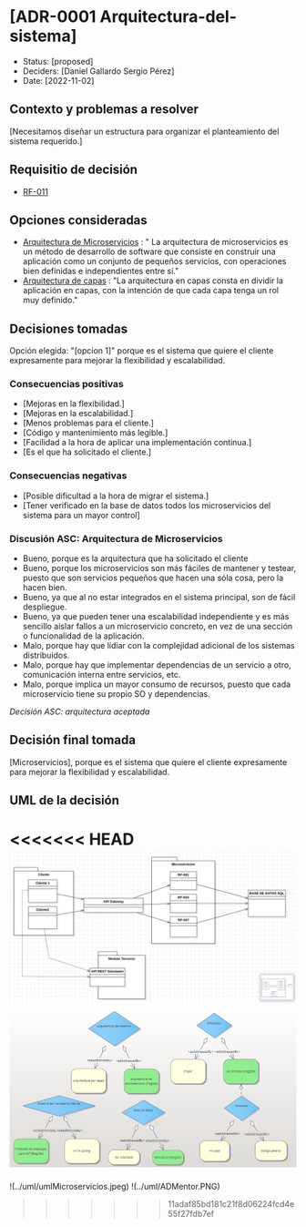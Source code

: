 # [ADR-0001 Arquitectura-del-sistema]

* Status: [proposed]
* Deciders: [Daniel Gallardo Sergio Pérez]
* Date: [2022-11-02] 

## Contexto y problemas a resolver

[Necesitamos diseñar un estructura para organizar el planteamiento del sistema requerido.]

## Requisitio de decisión

* [RF-011](../requisitos/RF-011.md)

## Opciones consideradas

* [Arquitectura de Microservicios](https://docs.microsoft.com/es-es/azure/architecture/guide/architecture-styles/microservices) : " La arquitectura de microservicios es un método de desarrollo de software que consiste en construir una aplicación como un conjunto de pequeños servicios, con operaciones bien definidas e independientes entre sí."
* [Arquitectura de capas](https://docs.microsoft.com/es-es/azure/architecture/guide/architecture-styles/n-tier) : "La arquitectura en capas consta en dividir la aplicación en capas, con la intención de que cada capa tenga un rol muy definido."


## Decisiones tomadas

Opción elegida: "[opcion 1]" porque es el sistema que quiere el cliente expresamente para mejorar la flexibilidad y escalabilidad.


### Consecuencias positivas <!-- optional -->

* [Mejoras en la flexibilidad.]
* [Mejoras en la escalabilidad.]
* [Menos problemas para el cliente.]
* [Código y mantenimiento más legible.]
* [Facilidad a la hora de aplicar una implementación continua.]
* [Es el que ha solicitado el cliente.]


### Consecuencias negativas <!-- optional -->

* [Posible dificultad a la hora de migrar el sistema.]
* [Tener verificado en la base de datos todos los microservicios del sistema para un mayor control]

### Discusión ASC: Arquitectura de Microservicios

* Bueno, porque es la arquitectura que ha solicitado el cliente
* Bueno, porque los microservicios son más fáciles de mantener y testear, puesto que son servicios pequeños que hacen una sóla cosa, pero la hacen bien.
* Bueno, ya que al no estar integrados en el sistema principal, son de fácil despliegue.
* Bueno, ya que pueden tener una escalabilidad independiente y es más sencillo aislar fallos a un microservicio concreto, en vez de una sección o funcionalidad de la aplicación.
* Malo, porque hay que lidiar con la complejidad adicional de los sistemas distribuidos.
* Malo, porque hay que implementar dependencias de un servicio a otro, comunicación interna entre servicios, etc.
* Malo, porque implica un mayor consumo de recursos, puesto que cada microservicio tiene su propio SO y dependencias.

*Decisión ASC: arquitectura aceptada*

## Decisión final tomada

[Microservicios], porque es el sistema que quiere el cliente expresamente para mejorar la flexibilidad y escalabilidad.

## UML de la decisión
<<<<<<< HEAD
![umlmicroservicios](../uml/umlMicroservicios.jpeg)
![ADMentor](../uml/ADMentor.PNG)
=======
!(../uml/umlMicroservicios.jpeg)
!(../uml/ADMentor.PNG)
>>>>>>> 11adaf85bd181c21f8d06224fcd4e55f27fdb7ef
